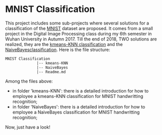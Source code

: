 # MNIST Classification

This project includes some sub-projects where several solutions for a classification of the [MNIST](http://yann.lecun.com/exdb/mnist/) dataset are proposed. It comes from a small project in the Digital Image Processing class during my 6th semester in Wuhan University in Autumn 2017. Till the end of 2018, TWO solutions are realized, they are the [kmeans-KNN classification]() and the [NaiveBayesclassification](). Here is the file structure:

```
MNIST Classification
              |-- kmeans-KNN
              |-- NaiveBayes
              |-- Readme.md
```
Among the files above:
- in folder 'kmeans-KNN': there is a detailed introduction for how to employee a kmeans-KNN classification for MNIST handwritting recognition;
- in folder 'NaiveBayes': there is a detailed introduction for how to employee a NaiveBayes classification for MNIST handwritting recognition;

Now, just have a look!